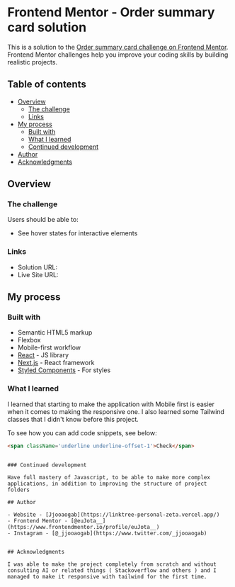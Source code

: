 # Frontend Mentor - Order summary card solution

This is a solution to the [Order summary card challenge on Frontend Mentor](https://www.frontendmentor.io/challenges/order-summary-component-QlPmajDUj). Frontend Mentor challenges help you improve your coding skills by building realistic projects. 

## Table of contents

- [Overview](#overview)
  - [The challenge](#the-challenge)
  - [Links](#links)
- [My process](#my-process)
  - [Built with](#built-with)
  - [What I learned](#what-i-learned)
  - [Continued development](#continued-development)
- [Author](#author)
- [Acknowledgments](#acknowledgments)

## Overview

### The challenge

Users should be able to:

- See hover states for interactive elements

### Links

- Solution URL: [](https://summarycard-rho.vercel.app/)
- Live Site URL: [](https://summarycard-rho.vercel.app/)

## My process



### Built with

- Semantic HTML5 markup
- Flexbox
- Mobile-first workflow
- [React](https://reactjs.org/) - JS library
- [Next.js](https://nextjs.org/) - React framework
- [Styled Components](https://tailwindcss.com) - For styles

### What I learned

I learned that starting to make the application with Mobile first is easier when it comes to making the responsive one.
I also learned some Tailwind classes that I didn't know before this project.

To see how you can add code snippets, see below:

```html
<span className='underline underline-offset-1'>Check</span>
```
```

### Continued development

Have full mastery of Javascript, to be able to make more complex applications, in addition to improving the structure of project folders

## Author

- Website - [Jjooaogab](https://linktree-personal-zeta.vercel.app/)
- Frontend Mentor - [@euJota__](https://www.frontendmentor.io/profile/euJota__)
- Instagram - [@_jjooaogab](https://www.twitter.com/_jjooaogab)


## Acknowledgments

I was able to make the project completely from scratch and without consulting AI or related things ( Stackoverflow and others ) and I managed to make it responsive with tailwind for the first time.

